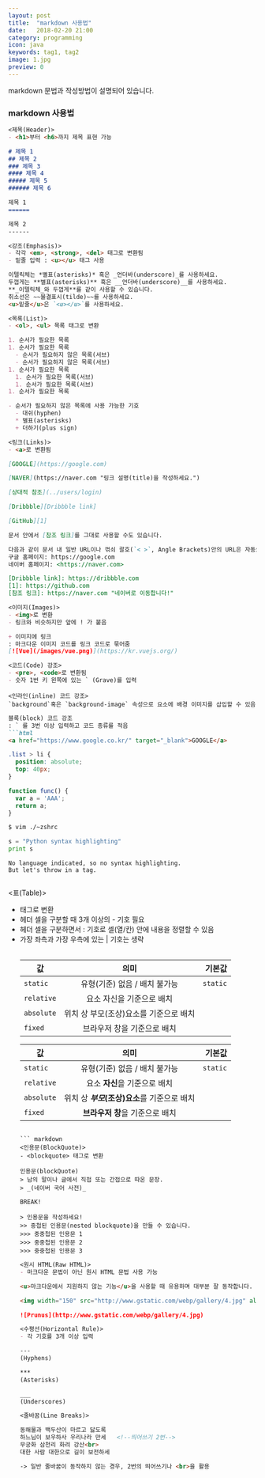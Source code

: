 ```yaml
---
layout: post
title:  "markdown 사용법"
date:   2018-02-20 21:00
category: programming
icon: java
keywords: tag1, tag2
image: 1.jpg
preview: 0
---
```


markdown 문법과 작성방법이 설명되어 있습니다.
### markdown 사용법

``` markdown
<제목(Header)>
- <h1>부터 <h6>까지 제목 표현 가능

# 제목 1
## 제목 2
### 제목 3
#### 제목 4
##### 제목 5
###### 제목 6

제목 1
======

제목 2
------
```

``` markdown
<강조(Emphasis)>
- 각각 <em>, <strong>, <del> 태그로 변환됨
- 밑줄 입력 : <u></u> 태그 사용

이텔릭체는 *별표(asterisks)* 혹은 _언더바(underscore)_를 사용하세요.
두껍게는 **별표(asterisks)** 혹은 __언더바(underscore)__를 사용하세요.
**_이텔릭체_와 두껍게**를 같이 사용할 수 있습니다.
취소선은 ~~물결표시(tilde)~~를 사용하세요.
<u>밑줄</u>은 `<u></u>`를 사용하세요.
```
``` markdown
<목록(List)>
- <ol>, <ul> 목록 태그로 변환

1. 순서가 필요한 목록
1. 순서가 필요한 목록
  - 순서가 필요하지 않은 목록(서브) 
  - 순서가 필요하지 않은 목록(서브) 
1. 순서가 필요한 목록
  1. 순서가 필요한 목록(서브)
  1. 순서가 필요한 목록(서브)
1. 순서가 필요한 목록

- 순서가 필요하지 않은 목록에 사용 가능한 기호
  - 대쉬(hyphen)
  * 별표(asterisks)
  + 더하기(plus sign)
```

``` markdown
<링크(Links)>
- <a>로 변환됨

[GOOGLE](https://google.com)

[NAVER](https://naver.com "링크 설명(title)을 작성하세요.")

[상대적 참조](../users/login)

[Dribbble][Dribbble link]

[GitHub][1]

문서 안에서 [참조 링크]를 그대로 사용할 수도 있습니다.

다음과 같이 문서 내 일반 URL이나 꺾쇠 괄호(`< >`, Angle Brackets)안의 URL은 자동으로 링크를 사용합니다.
구글 홈페이지: https://google.com
네이버 홈페이지: <https://naver.com>

[Dribbble link]: https://dribbble.com
[1]: https://github.com
[참조 링크]: https://naver.com "네이버로 이동합니다!"
```

``` markdown
<이미지(Images)>
- <img>로 변환
- 링크와 비슷하지만 앞에 ! 가 붙음

+ 이미지에 링크
: 마크다운 이미지 코드를 링크 코드로 묶어줌
[![Vue](/images/vue.png)](https://kr.vuejs.org/)
```

``` markdown
<코드(Code) 강조>
- <pre>, <code>로 변환됨
- 숫자 1번 키 왼쪽에 있는 ` (Grave)를 입력
```

``` 
<인라인(inline) 코드 강조>
`background`혹은 `background-image` 속성으로 요소에 배경 이미지를 삽입할 수 있음
```

``` markdown
블록(block) 코드 강조
: ` 를 3번 이상 입력하고 코드 종류를 적음
```html
<a href="https://www.google.co.kr/" target="_blank">GOOGLE</a>
```

```css
.list > li {
  position: absolute;
  top: 40px;
}
```

```javascript
function func() {
  var a = 'AAA';
  return a;
}
```

```bash
$ vim ./~zshrc
```

```python
s = "Python syntax highlighting"
print s
```

```
No language indicated, so no syntax highlighting. 
But let's throw in a tag.
```
```

```
<표(Table)>
- <table> 태그로 변환
- 헤더 셀을 구분할 때 3개 이상의 - 기호 필요
- 헤더 셀을 구분하면서 : 기호로 셀(열/칸) 안에 내용을 정렬할 수 있음
- 가장 좌측과 가장 우측에 있는 | 기호는 생략

| 값 | 의미 | 기본값 |
|---|:---:|---:|
| `static` | 유형(기준) 없음 / 배치 불가능 | `static` |
| `relative` | 요소 자신을 기준으로 배치 |  |
| `absolute` | 위치 상 부모(조상)요소를 기준으로 배치 |  |
| `fixed` | 브라우저 창을 기준으로 배치 |  |

값 | 의미 | 기본값
---|:---:|---:
`static` | 유형(기준) 없음 / 배치 불가능 | `static`
`relative` | 요소 **자신**을 기준으로 배치 |
`absolute` | 위치 상 **_부모_(조상)요소**를 기준으로 배치 |
`fixed` | **브라우저 창**을 기준으로 배치 |
```

``` markdown
<인용문(BlockQuote)>
- <blockquote> 태그로 변환

인용문(blockQuote)
> 남의 말이나 글에서 직접 또는 간접으로 따온 문장.
> _(네이버 국어 사전)_

BREAK!

> 인용문을 작성하세요!
>> 중첩된 인용문(nested blockquote)을 만들 수 있습니다.
>>> 중중첩된 인용문 1
>>> 중중첩된 인용문 2
>>> 중중첩된 인용문 3
```

``` markdown
<원시 HTML(Raw HTML)>
- 마크다운 문법이 아닌 원시 HTML 문법 사용 가능

<u>마크다운에서 지원하지 않는 기능</u>을 사용할 때 유용하며 대부분 잘 동작합니다.

<img width="150" src="http://www.gstatic.com/webp/gallery/4.jpg" alt="Prunus" title="A Wild Cherry (Prunus avium) in flower">

![Prunus](http://www.gstatic.com/webp/gallery/4.jpg)
```

``` markdown
<수평선(Horizontal Rule)>
- 각 기호를 3개 이상 입력

---
(Hyphens)

***
(Asterisks)

___
(Underscores)
```

``` markdown
<줄바꿈(Line Breaks)>

동해물과 백두산이 마르고 닳도록 
하느님이 보우하사 우리나라 만세   <!--띄어쓰기 2번-->
무궁화 삼천리 화려 강산<br>
대한 사람 대한으로 길이 보전하세

-> 일반 줄바꿈이 동작하지 않는 경우, 2번의 띄어쓰기나 <br>을 활용
```
